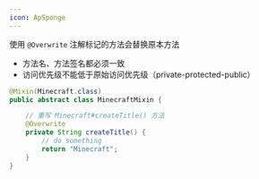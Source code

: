 ```yaml
---
icon: ApSponge
---
```

使用 `@Overwrite` 注解标记的方法会替换原本方法

* 方法名、方法签名都必须一致
* 访问优先级不能低于原始访问优先级（private-protected-public）

```java
@Mixin(Minecraft.class)
public abstract class MinecraftMixin {

    // 重写 Minecraft#createTitle() 方法
    @Overwrite
    private String createTitle() {
        // do something
        return "Minecraft";
    }
}
```
